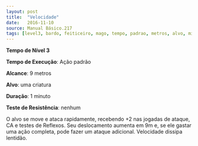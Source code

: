 ```yaml
---
layout: post
title:  "Velocidade"
date:   2016-11-10
source: Manual Básico.217
tags: [level3, bardo, feiticeiro, mago, tempo, padrao, metros, alvo, minuto, nenhum]
---
```


**Tempo de Nível 3**

**Tempo de Execução**: Ação padrão

**Alcance**: 9 metros

**Alvo**:  uma criatura

**Duração**: 1 minuto

**Teste de Resistência**: nenhum

O alvo se move e ataca rapidamente, recebendo +2 nas jogadas de ataque, CA e testes de Reflexos. Seu deslocamento aumenta em 9m e, se ele gastar uma ação completa, pode fazer um ataque adicional.
Velocidade dissipa lentidão.
